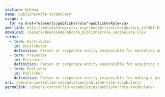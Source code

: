 ```yaml
---
section: Schema
name: publisherRole Vocabulary
usage: >
  for <a href="elements/publisherrole">publisherRole</a>
omr-link: http://metadataregistry.org/concept/list/vocabulary_id/461.html
download: /assets/downloads/pbcore_publisherrole_vocabulary.xlsx
terms:
  - term: Distributor
    id: Distributor
    definition: Person or corporate entity responsible for marketing and arranging for the release, exhibition, and/or distribution of a production. A distributor may deal with only particular areas of distribution, such as cinematic, home video, or digital; this should be identified in an annotation.
  - term: Presenter
    id: Presenter
    definition: Person or corporate entity responsible for acquiring rights to the source media, packaging it, and offering it to the publisher or distributor.
  - term: Publisher
    id: Publisher
    definition: Person or corporate entity responsible for making a production available.
uri: /pbcore-controlled-vocabularies/publisherrole-vocabulary/
permalink: /pbcore-controlled-vocabularies/publisherrole-vocabulary/
---
```

